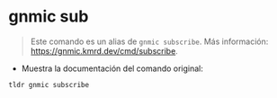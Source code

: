 # gnmic sub

> Este comando es un alias de `gnmic subscribe`.
> Más información: <https://gnmic.kmrd.dev/cmd/subscribe>.

- Muestra la documentación del comando original:

`tldr gnmic subscribe`
